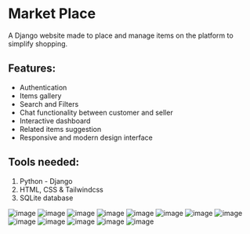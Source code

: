 # Market Place
A Django website made to place and manage items on the platform to simplify shopping.


## Features:

- Authentication
- Items gallery
- Search and Filters
- Chat functionality between customer and seller
- Interactive dashboard
- Related items suggestion
- Responsive and modern design interface


## Tools needed:
1. Python - Django
2. HTML, CSS & Tailwindcss
3. SQLite database 

![image](https://github.com/vilasrhegde/marketplace/assets/85540091/7584059b-9072-468a-a354-c56da607623c)
![image](https://github.com/vilasrhegde/marketplace/assets/85540091/21cdc900-bed8-43d6-b11e-35504425cbd3)
![image](https://github.com/vilasrhegde/marketplace/assets/85540091/05044458-8da2-4784-8d01-9f4b56967055)
![image](https://github.com/vilasrhegde/marketplace/assets/85540091/ad968545-6b2b-4bd9-9946-9271d681dc64)
![image](https://github.com/vilasrhegde/marketplace/assets/85540091/9bf49a66-604e-4fab-8da3-c7a63ffbefcf)
![image](https://github.com/vilasrhegde/marketplace/assets/85540091/d06aec24-534d-4edf-a120-2fb4f2d43afb)
![image](https://github.com/vilasrhegde/marketplace/assets/85540091/68b476c6-fa01-4a4a-b9b8-7295d069bb94)
![image](https://github.com/vilasrhegde/marketplace/assets/85540091/310a9986-73d2-48ef-817d-c4e23d2c17d2)
![image](https://github.com/vilasrhegde/marketplace/assets/85540091/5008c0fb-274d-4842-a60e-15bec66d0d62)
![image](https://github.com/vilasrhegde/marketplace/assets/85540091/117c57e3-c0e7-4e77-8964-174e8f1e3312)
![image](https://github.com/vilasrhegde/marketplace/assets/85540091/87e7c958-b980-4f0e-9e4e-2b574d6df070)
![image](https://github.com/vilasrhegde/marketplace/assets/85540091/7faee665-5593-4df3-bd91-5d941f3f3607)
![image](https://github.com/vilasrhegde/marketplace/assets/85540091/105e98ce-3cfe-4bca-b4e8-740b1211e4de)
